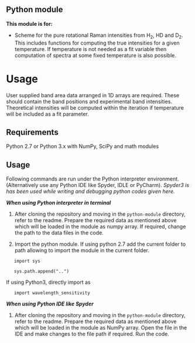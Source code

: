 ## Python module

**This module is for:**

 - Scheme for the pure rotational Raman intensities from H<sub>2</sub>, HD and D<sub>2</sub>. This includes functions for computing the true intensities for a given temperature. If temperature is not needed as a fit variable then computation of spectra at some fixed temperature is also possible. 

# Usage
User supplied band area data arranged in 1D arrays are required. These should contain the band positions and experimental band intensities. Theoretical intensities will be computed within the iteration if temperature will be included as a fit parameter.

Requirements
----------------
Python 2.7 or Python 3.x with NumPy, SciPy and math modules

Usage
----------------
Following commands are run under the Python interpreter environment. (Alternatively use any Python IDE like Spyder, IDLE or PyCharm). *Spyder3 is has been used while writing and debugging  python  codes given  here.*

***When using Python interpreter in terminal***

1. After cloning the repository and moving in the `python-module` directory,  refer to the readme.  Prepare the required data as mentioned above which will be loaded in the module  as numpy array. If required, change the path to the data files in the code.  

2. Import the python module. If  using python 2.7 add the current folder to path allowing to import the module in the current folder.

```
   import sys

   sys.path.append("..")
```

If using Python3, directly import as

  ```
     import wavelength_sensitivity
  ```

***When using Python IDE like Spyder***

1. After cloning the repository and moving in the `python-module` directory,  refer to the readme.  Prepare the required data as mentioned above which will be loaded in the module  as NumPy array. Open the  file in the IDE and make changes  to the file path if required. Run the code.

